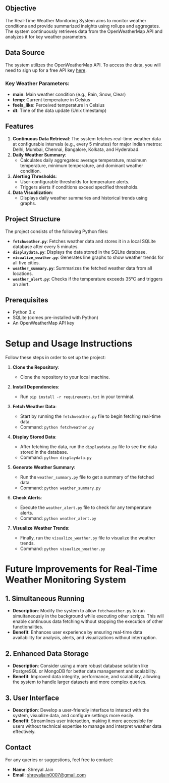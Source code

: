 ## Objective
The Real-Time Weather Monitoring System aims to monitor weather conditions and provide summarized insights using rollups and aggregates. The system continuously retrieves data from the OpenWeatherMap API and analyzes it for key weather parameters.

## Data Source
The system utilizes the OpenWeatherMap API. To access the data, you will need to sign up for a free API key [here](https://openweathermap.org/).

### Key Weather Parameters:
- **main**: Main weather condition (e.g., Rain, Snow, Clear)
- **temp**: Current temperature in Celsius
- **feels_like**: Perceived temperature in Celsius
- **dt**: Time of the data update (Unix timestamp)

## Features
1. **Continuous Data Retrieval**: The system fetches real-time weather data at configurable intervals (e.g., every 5 minutes) for major Indian metros: Delhi, Mumbai, Chennai, Bangalore, Kolkata, and Hyderabad.
2. **Daily Weather Summary**: 
   - Calculates daily aggregates: average temperature, maximum temperature, minimum temperature, and dominant weather condition.
3. **Alerting Thresholds**: 
   - User-configurable thresholds for temperature alerts.
   - Triggers alerts if conditions exceed specified thresholds.
4. **Data Visualization**: 
   - Displays daily weather summaries and historical trends using graphs.

## Project Structure
The project consists of the following Python files:

- **`fetchweather.py`**: Fetches weather data and stores it in a local SQLite database after every 5 minutes.
- **`displaydata.py`**: Displays the data stored in the SQLite database.
- **`visualize_weather.py`**: Generates line graphs to show weather trends for all five cities.
- **`weather_summary.py`**: Summarizes the fetched weather data from all locations.
- **`weather_alert.py`**: Checks if the temperature exceeds 35°C and triggers an alert.

## Prerequisites
- Python 3.x
- SQLite (comes pre-installed with Python)
- An OpenWeatherMap API key


# Setup and Usage Instructions

Follow these steps in order to set up the project:

1. **Clone the Repository**:
   - Clone the repository to your local machine.

2. **Install Dependencies**:
   - Run `pip install -r requirements.txt` in your terminal.

3. **Fetch Weather Data**:
   - Start by running the `fetchweather.py` file to begin fetching real-time data.
   - Command: `python fetchweather.py`

4. **Display Stored Data**:
   - After fetching the data, run the `displaydata.py` file to see the data stored in the database.
   - Command: `python displaydata.py`

5. **Generate Weather Summary**:
   - Run the `weather_summary.py` file to get a summary of the fetched data.
   - Command: `python weather_summary.py`

6. **Check Alerts**:
   - Execute the `weather_alert.py` file to check for any temperature alerts.
   - Command: `python weather_alert.py`

7. **Visualize Weather Trends**:
   - Finally, run the `visualize_weather.py` file to visualize the weather trends.
   - Command: `python visualize_weather.py`


# Future Improvements for Real-Time Weather Monitoring System

## 1. Simultaneous Running
- **Description**: Modify the system to allow `fetchweather.py` to run simultaneously in the background while executing other scripts. This will enable continuous data fetching without stopping the execution of other functionalities.
- **Benefit**: Enhances user experience by ensuring real-time data availability for analysis, alerts, and visualizations without interruption.

## 2. Enhanced Data Storage
- **Description**: Consider using a more robust database solution like PostgreSQL or MongoDB for better data management and scalability.
- **Benefit**: Improved data integrity, performance, and scalability, allowing the system to handle larger datasets and more complex queries.

## 3. User Interface
- **Description**: Develop a user-friendly interface to interact with the system, visualize data, and configure settings more easily.
- **Benefit**: Streamlines user interaction, making it more accessible for users without technical expertise to manage and interpret weather data effectively.

## Contact
For any queries or suggestions, feel free to contact:
- **Name**: Shreyal Jain
- **Email**: shreyaljain0007@gmail.com
